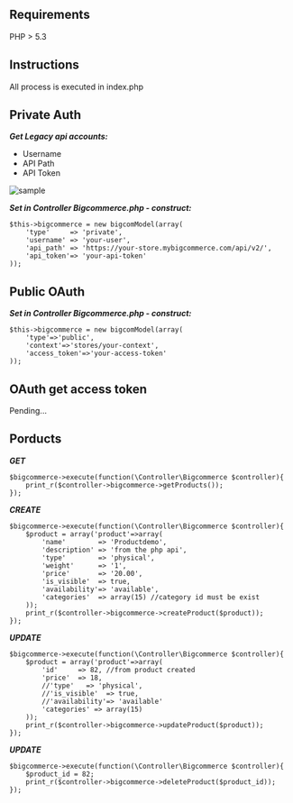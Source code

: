 Requirements
------------
PHP > 5.3

Instructions
------------
All process is executed in index.php

Private Auth
------------
***Get Legacy api accounts:***
-  Username
-  API Path
-  API Token

![sample](http://i.imgur.com/NJHVJIg.jpg)

***Set in Controller Bigcommerce.php - construct:***
```
$this->bigcommerce = new bigcomModel(array(
    'type'     => 'private',
    'username' => 'your-user',
    'api_path' => 'https://your-store.mybigcommerce.com/api/v2/',
    'api_token'=> 'your-api-token'
));
```

Public OAuth
-----------
***Set in Controller Bigcommerce.php - construct:***
```
$this->bigcommerce = new bigcomModel(array(
    'type'=>'public',
    'context'=>'stores/your-context',
    'access_token'=>'your-access-token'
));
```

OAuth get access token
----------------------
Pending...

Porducts
-----------
***GET***

```
$bigcommerce->execute(function(\Controller\Bigcommerce $controller){
    print_r($controller->bigcommerce->getProducts());
});
```

***CREATE***

```
$bigcommerce->execute(function(\Controller\Bigcommerce $controller){
    $product = array('product'=>array(
        'name'        => 'Productdemo',
        'description' => 'from the php api',
        'type'        => 'physical',
        'weight'      => '1',
        'price'       => '20.00',
        'is_visible'  => true,
        'availability'=> 'available',
        'categories'  => array(15) //category id must be exist
    ));
    print_r($controller->bigcommerce->createProduct($product));
});
```

***UPDATE***

```
$bigcommerce->execute(function(\Controller\Bigcommerce $controller){
    $product = array('product'=>array(
        'id'     => 82, //from product created
        'price'  => 18,
        //'type'   => 'physical',
        //'is_visible'  => true,
        //'availability'=> 'available'
        'categories' => array(15)
    ));
    print_r($controller->bigcommerce->updateProduct($product));
});
```

***UPDATE***

```
$bigcommerce->execute(function(\Controller\Bigcommerce $controller){
    $product_id = 82;
    print_r($controller->bigcommerce->deleteProduct($product_id));
});
```
